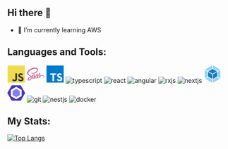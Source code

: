 ## Hi there 👋
- 🌱 I’m currently learning AWS

<h2 align="left">Languages and Tools:</h2>
<p align="left"> 
  <img src="https://raw.githubusercontent.com/devicons/devicon/master/icons/javascript/javascript-original.svg" alt="javascript" width="40" height="40"/> 
     <img src="https://raw.githubusercontent.com/devicons/devicon/master/icons/sass/sass-original.svg" alt="sass" width="40" height="40"/> 
 <img src="https://raw.githubusercontent.com/devicons/devicon/master/icons/typescript/typescript-original.svg" alt="typescript" width="40" height="40"/> 
 <img src="https://www.vectorlogo.zone/logos/python/python-icon.svg" alt="typescript" width="40" height="40"/> 
    <img src="https://www.vectorlogo.zone/logos/reactjs/reactjs-icon.svg" alt="react" width="40" height="40"/> 
 <img src="https://www.vectorlogo.zone/logos/angular/angular-icon.svg" alt="angular" width="40" height="40"/> 
 <img src="https://vectorwiki.com/images/aIhRa__rxjs.svg" alt="rxjs" width="40" height="40"/> 
 <img src="https://vectorwiki.com/images/5gTex__next-js.svg" alt="nextjs" width="40" height="40"/> 
  <img src="https://github.com/devicons/devicon/blob/master/icons/webpack/webpack-original.svg" alt="webpack" width="40" height="40"/>
 <img src="https://github.com/devicons/devicon/blob/master/icons/eslint/eslint-original.svg" alt="ESLint" width="40" height="40"/>
 <img src="https://www.vectorlogo.zone/logos/git-scm/git-scm-icon.svg" alt="git" width="40" height="40"/> 
  <img src="https://www.vectorlogo.zone/logos/nestjs/nestjs-icon.svg" alt="nestjs" width="40" height="40"/>
  <img src="https://vectorwiki.com/images/cEFKB__docker.svg" alt="docker" width="40" height="40"/> 
</p>
<h2 align="left">My Stats:</h2>

[![Top Langs](https://github-readme-stats.vercel.app/api/top-langs/?username=SheldonGomel&layout=compact)](https://github.com/anuraghazra/github-readme-stats)

<!--
**SheldonGomel/SheldonGomel** is a ✨ _special_ ✨ repository because its `README.md` (this file) appears on your GitHub profile.

Here are some ideas to get you started:

- 🔭 I’m currently working on ...
- 🌱 I’m currently learning ...
- 👯 I’m looking to collaborate on ...
- 🤔 I’m looking for help with ...
- 💬 Ask me about ...
- 📫 How to reach me: ...
- 😄 Pronouns: ...
- ⚡ Fun fact: ...
-->
